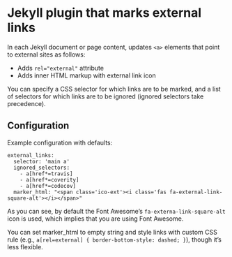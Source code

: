 # Jekyll plugin that marks external links

In each Jekyll document or page content, updates `<a>` elements that point
to external sites as follows:

- Adds `rel="external"` attribute
- Adds inner HTML markup with external link icon

You can specify a CSS selector for which links are to be marked,
and a list of selectors for which links are to be ignored
(ignored selectors take precedence).

## Configuration

Example configuration with defaults:

```
external_links:
  selector: 'main a'
  ignored_selectors:
    - a[href*=travis]
    - a[href*=coverity]
    - a[href*=codecov]
  marker_html: "<span class='ico-ext'><i class='fas fa-external-link-square-alt'></i></span>"
```

As you can see, by default the Font Awesome’s `fa-externa-link-square-alt` icon is used,
which implies that you are using Font Awesome.

You can set marker_html to empty string and style links with custom CSS rule
(e.g., `a[rel=external] { border-bottom-style: dashed; }`), though it’s less flexible.
